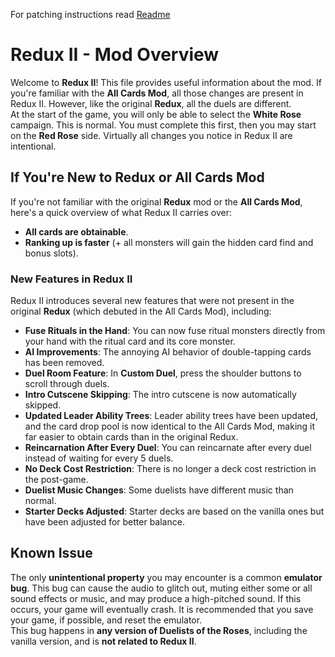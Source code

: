 For patching instructions read [Readme](README.MD)
# Redux II - Mod Overview

Welcome to **Redux II**! This file provides useful information about the mod. If you're familiar with the **All Cards Mod**, all those changes are present in Redux II. However, like the original **Redux**, all the duels are different.  
At the start of the game, you will only be able to select the **White Rose** campaign. This is normal. You must complete this first, then you may start on the **Red Rose** side. Virtually all changes you notice in Redux II are intentional.

## If You're New to Redux or All Cards Mod  
If you're not familiar with the original **Redux** mod or the **All Cards Mod**, here's a quick overview of what Redux II carries over:  
- **All cards are obtainable**.
- **Ranking up is faster** (+ all monsters will gain the hidden card find and bonus slots).

### New Features in Redux II
Redux II introduces several new features that were not present in the original **Redux** (which debuted in the All Cards Mod), including:
- **Fuse Rituals in the Hand**: You can now fuse ritual monsters directly from your hand with the ritual card and its core monster.
- **AI Improvements**: The annoying AI behavior of double-tapping cards has been removed.
- **Duel Room Feature**: In **Custom Duel**, press the shoulder buttons to scroll through duels.
- **Intro Cutscene Skipping**: The intro cutscene is now automatically skipped.
- **Updated Leader Ability Trees**: Leader ability trees have been updated, and the card drop pool is now identical to the All Cards Mod, making it far easier to obtain cards than in the original Redux.
- **Reincarnation After Every Duel**: You can reincarnate after every duel instead of waiting for every 5 duels.
- **No Deck Cost Restriction**: There is no longer a deck cost restriction in the post-game.
- **Duelist Music Changes**: Some duelists have different music than normal.
- **Starter Decks Adjusted**: Starter decks are based on the vanilla ones but have been adjusted for better balance.

## Known Issue
The only **unintentional property** you may encounter is a common **emulator bug**. This bug can cause the audio to glitch out, muting either some or all sound effects or music, and may produce a high-pitched sound. If this occurs, your game will eventually crash. It is recommended that you save your game, if possible, and reset the emulator.   
This bug happens in **any version of Duelists of the Roses**, including the vanilla version, and is **not related to Redux II**.  

